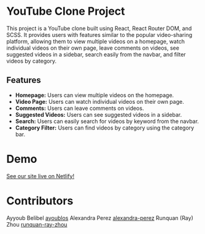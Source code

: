 # YouTube Clone Project

This project is a YouTube clone built using React, React Router DOM, and SCSS. It provides users with features similar to the popular video-sharing platform, allowing them to view multiple videos on a homepage, watch individual videos on their own page, leave comments on videos, see suggested videos in a sidebar, search easily from the navbar, and filter videos by category.

## Features

- **Homepage:** Users can view multiple videos on the homepage.
- **Video Page:** Users can watch individual videos on their own page.
- **Comments:** Users can leave comments on videos.
- **Suggested Videos:** Users can see suggested videos in a sidebar.
- **Search:** Users can easily search for videos by keyword from the navbar.
- **Category Filter:** Users can find videos by category using the category bar.

# Demo
[See our site live on Netlify!](https://therealyoutube.netlify.app/)

# Contributors
Ayyoub Belibel [ayoublos](https://github.com/ayoublos)
Alexandra Perez [alexandra-perez](https://github.com/alexandra-perez)
Runquan (Ray) Zhou [runquan-ray-zhou](https://github.com/runquan-ray-zhou)
